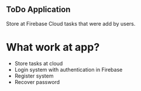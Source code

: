 ## ToDo Application

Store at Firebase Cloud tasks that were add by users.

# What work at app?
- Store tasks at cloud
- Login system with authentication in Firebase
- Register system
- Recover password
